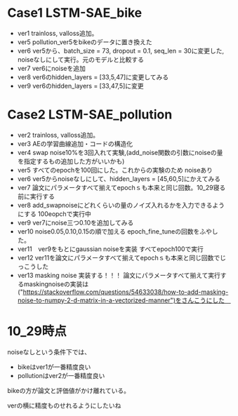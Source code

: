 # Case1 LSTM-SAE_bike
- ver1  trainloss, valloss追加。
- ver5   pollution_ver5をbikeのデータに置き換えた
- ver6   ver5から、batch_size = 73, dropout = 0.1, seq_len = 30に変更した, noiseなしにして実行。元のモデルと比較する
- ver7 ver6にnoiseを追加
- ver8 ver6のhidden_layers = [33,5,47]に変更してみる
- ver9 ver6のhidden_layers = [33,47,5]に変更
# Case2 LSTM-SAE_pollution
- ver2 trainloss, valloss追加。
- ver3 AEの学習曲線追加・コードの構造化
- ver4 swap noise10%を3回入れて実験,(add_noise関数の引数にnoiseの量を指定するもの追加した方がいいかも)
- ver5 すべてのepochを100回にした。これからの実験のため noiseあり
- ver6 ver5からnoiseなしにして、hidden_layers = [45,60,5]にかえてみる
- ver7 論文にパラメータすべて揃えてepochｓも本来と同じ回数。10_29寝る前に実行する
- ver8 add_swapnoiseにどれくらいの量のノイズ入れるかを入力できるようにする 100eopchで実行中
- ver9 ver7にnoise三つ0.10を追加してみる
- ver10 noise0.05,0.10,0.15の順で加える epoch_fine_tuneの回数をふやした。
- ver11　ver9をもとにgaussian noiseを実装 すべてepoch100で実行
- ver12 ver11を論文にパラメータすべて揃えてepochｓも本来と同じ回数でじっこうした
- ver13 masking noise 実装する！！！ 論文にパラメータすべて揃えて実行するmaskingnoiseの実装は("https://stackoverflow.com/questions/54633038/how-to-add-masking-noise-to-numpy-2-d-matrix-in-a-vectorized-manner")をさんこうにした　
# 10_29時点
noiseなしという条件下では、
- bikeはver1が一番精度良い
- pollutionはver2が一番精度良い

bikeの方が論文と評価値がかけ離れている。

verの横に精度ものせれるようにしたいね
